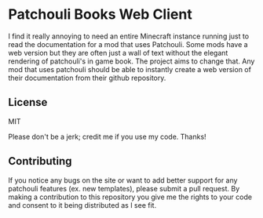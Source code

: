 # Patchouli Books Web Client

I find it really annoying to need an entire Minecraft instance running just to read the documentation for a mod that uses Patchouli. Some mods have a web version but they are often just a wall of text without the elegant rendering of patchouli's in game book. The project aims to change that. Any mod that uses patchouli should be able to instantly create a web version of their documentation from their github repository. 

## License

MIT  

Please don't be a jerk; credit me if you use my code. Thanks!

## Contributing

If you notice any bugs on the site or want to add better support for any patchouli features (ex. new templates), please submit a pull request. By making a contribution to this repository you give me the rights to your code and consent to it being distributed as I see fit. 
